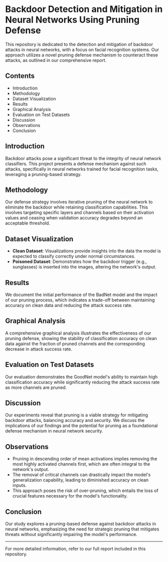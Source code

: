 # Backdoor Detection and Mitigation in Neural Networks Using Pruning Defense

This repository is dedicated to the detection and mitigation of backdoor attacks in neural networks, with a focus on facial recognition systems. Our approach utilizes a novel pruning defense mechanism to counteract these attacks, as outlined in our comprehensive report.

## Contents

- Introduction
- Methodology
- Dataset Visualization
- Results
- Graphical Analysis
- Evaluation on Test Datasets
- Discussion
- Observations
- Conclusion

## Introduction

Backdoor attacks pose a significant threat to the integrity of neural network classifiers. This project presents a defense mechanism against such attacks, specifically in neural networks trained for facial recognition tasks, leveraging a pruning-based strategy.

## Methodology

Our defense strategy involves iterative pruning of the neural network to eliminate the backdoor while retaining classification capabilities. This involves targeting specific layers and channels based on their activation values and ceasing when validation accuracy degrades beyond an acceptable threshold.

## Dataset Visualization

- **Clean Dataset**: Visualizations provide insights into the data the model is expected to classify correctly under normal circumstances.
- **Poisoned Dataset**: Demonstrates how the backdoor trigger (e.g., sunglasses) is inserted into the images, altering the network's output.

## Results

We document the initial performance of the BadNet model and the impact of our pruning process, which indicates a trade-off between maintaining accuracy on clean data and reducing the attack success rate.

## Graphical Analysis

A comprehensive graphical analysis illustrates the effectiveness of our pruning defense, showing the stability of classification accuracy on clean data against the fraction of pruned channels and the corresponding decrease in attack success rate.

## Evaluation on Test Datasets

Our evaluation demonstrates the GoodNet model's ability to maintain high classification accuracy while significantly reducing the attack success rate as more channels are pruned.

## Discussion

Our experiments reveal that pruning is a viable strategy for mitigating backdoor attacks, balancing accuracy and security. We discuss the implications of our findings and the potential for pruning as a foundational defense mechanism in neural network security.

## Observations

- Pruning in descending order of mean activations implies removing the most highly activated channels first, which are often integral to the network's output.
- The removal of critical channels can drastically impact the model's generalization capability, leading to diminished accuracy on clean inputs.
- This approach poses the risk of over-pruning, which entails the loss of crucial features necessary for the model's functionality.

## Conclusion

Our study explores a pruning-based defense against backdoor attacks in neural networks, emphasizing the need for strategic pruning that mitigates threats without significantly impairing the model's performance.

---

For more detailed information, refer to our full report included in this repository.
